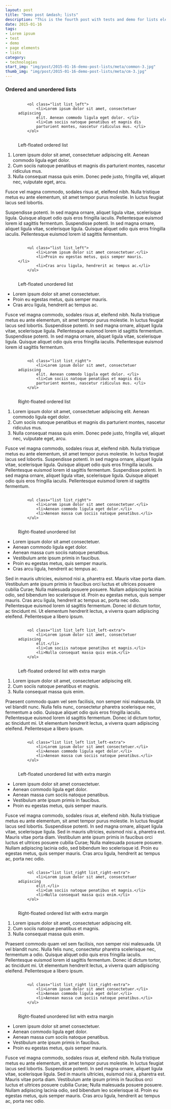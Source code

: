 ```yaml
---
layout: post
title: "Demo post &mdash; lists"
description: "This is the fourth post with tests and demo for lists elements with code snippets and explanations"
date: 2015-01-16
tags: 
- Lorem ipsum
- test 
- demo
- page elements
- lists
category:
- technologies
start_img: "img/post/2015-01-16-demo-post-lists/meta/common-3.jpg"
thumb_img: "img/post/2015-01-16-demo-post-lists/meta/cm-3.jpg"
---     
```

<h3 class="typo typo_serif typo_center">Ordered and unordered lists</h3>

<!-- left-floated ordered list -->

<figure class="code code_center code_center-extra">
    <pre><code class="language-markup">    
    &lt;ol class=&quot;list list_left&quot;&gt;
        &lt;li&gt;Lorem ipsum dolor sit amet, consectetuer adipiscing 
        elit. Aenean commodo ligula eget dolor. &lt;/li&gt;
        &lt;li&gt;Cum sociis natoque penatibus et magnis dis 
        parturient montes, nascetur ridiculus mus. &lt;/li&gt;
    &lt;/ol&gt;    
    </code></pre>
    <figcaption>Left-floated ordered list</figcaption>
</figure>
<ol class="list list_left" title="Left-floated ordered list">
    <li>Lorem ipsum dolor sit amet, consectetuer adipiscing 
    elit. Aenean commodo ligula eget dolor. </li>
    <li>Cum sociis natoque penatibus et magnis dis 
    parturient montes, nascetur ridiculus mus. </li>
    <li>Nulla consequat massa quis enim. Donec pede justo, 
    fringilla vel, aliquet nec, vulputate eget, arcu.</li>
</ol>  
<p>Fusce vel magna commodo, sodales risus at, eleifend nibh. Nulla tristique metus eu ante elementum, sit amet tempor purus molestie. In luctus feugiat lacus sed lobortis.</p>
<p>Suspendisse potenti. In sed magna ornare, aliquet ligula vitae, scelerisque ligula. Quisque aliquet odio quis eros fringilla iaculis. Pellentesque euismod lorem id sagittis fermentum. Suspendisse potenti. In sed magna ornare, aliquet ligula vitae, scelerisque ligula. Quisque aliquet odio quis eros fringilla iaculis. Pellentesque euismod lorem id sagittis fermentum. </p>

<!-- left-floated unordered list -->

<figure class="code code_center code_center-extra">
    <pre><code class="language-markup"> 
    &lt;ul class=&quot;list list_left&quot;&gt;
        &lt;li&gt;Lorem ipsum dolor sit amet consectetuer.&lt;/li&gt;
        &lt;li&gt;Proin eu egestas metus, quis semper mauris.&lt;/li&gt;
        &lt;li&gt;Cras arcu ligula, hendrerit ac tempus ac.&lt;/li&gt;
    &lt;/ul&gt;    
    </code></pre>
    <figcaption>Left-floated unordered list</figcaption>
</figure>
<ul class="list list_left" title="Left-floated unordered list">
    <li>Lorem ipsum dolor sit amet consectetuer.</li>
    <li>Proin eu egestas metus, quis semper mauris.</li>
    <li>Cras arcu ligula, hendrerit ac tempus ac.</li>
</ul>                                           
<p>Fusce vel magna commodo, sodales risus at, eleifend nibh. Nulla tristique metus eu ante elementum, sit amet tempor purus molestie. In luctus feugiat lacus sed lobortis. Suspendisse potenti. In sed magna ornare, aliquet ligula vitae, scelerisque ligula. Pellentesque euismod lorem id sagittis fermentum. Suspendisse potenti. In sed magna ornare, aliquet ligula vitae, scelerisque ligula. Quisque aliquet odio quis eros fringilla iaculis. Pellentesque euismod lorem id sagittis fermentum. </p>

<!-- right-floated ordered list -->

<figure class="code code_center code_center-extra">
    <pre><code class="language-markup"> 
    &lt;ol class=&quot;list list_right&quot;&gt;
        &lt;li&gt;Lorem ipsum dolor sit amet, consectetuer adipiscing 
        elit. Aenean commodo ligula eget dolor. &lt;/li&gt;
        &lt;li&gt;Cum sociis natoque penatibus et magnis dis 
        parturient montes, nascetur ridiculus mus. &lt;/li&gt;
    &lt;/ol&gt;     
    </code></pre>
    <figcaption>Right-floated ordered list</figcaption>
</figure>
<ol class="list list_right" title="Right-floated ordered list">
    <li>Lorem ipsum dolor sit amet, consectetuer adipiscing 
    elit. Aenean commodo ligula eget dolor. </li>
    <li>Cum sociis natoque penatibus et magnis dis 
    parturient montes, nascetur ridiculus mus. </li>
    <li>Nulla consequat massa quis enim. Donec pede justo, 
    fringilla vel, aliquet nec, vulputate eget, arcu.</li>
</ol>   
<p>Fusce vel magna commodo, sodales risus at, eleifend nibh. Nulla tristique metus eu ante elementum, sit amet tempor purus molestie. In luctus feugiat lacus sed lobortis. Suspendisse potenti. In sed magna ornare, aliquet ligula vitae, scelerisque ligula. Quisque aliquet odio quis eros fringilla iaculis. Pellentesque euismod lorem id sagittis fermentum. Suspendisse potenti. In sed magna ornare, aliquet ligula vitae, scelerisque ligula. Quisque aliquet odio quis eros fringilla iaculis. Pellentesque euismod lorem id sagittis fermentum. </p>

<!-- right-floated unordered list -->

<figure class="code code_center code_center-extra">
    <pre><code class="language-markup"> 
    &lt;ul class=&quot;list list_right&quot;&gt;
        &lt;li&gt;Lorem ipsum dolor sit amet consectetuer.&lt;/li&gt;
        &lt;li&gt;Aenean commodo ligula eget dolor.&lt;/li&gt;
        &lt;li&gt;Aenean massa cum sociis natoque penatibus.&lt;/li&gt;
    &lt;/ul&gt;    
    </code></pre>
    <figcaption>Right-floated unordered list</figcaption>
</figure>
<ul class="list list_right" title="Right-floated unordered list">
    <li>Lorem ipsum dolor sit amet consectetuer.</li>
    <li>Aenean commodo ligula eget dolor.</li>
    <li>Aenean massa cum sociis natoque penatibus.</li>
    <li>Vestibulum ante ipsum primis in faucibus.</li>
    <li>Proin eu egestas metus, quis semper mauris.</li>
    <li>Cras arcu ligula, hendrerit ac tempus ac.</li>
</ul>
<p>Sed in mauris ultricies, euismod nisi a, pharetra est. Mauris vitae porta diam. Vestibulum ante ipsum primis in faucibus orci luctus et ultrices posuere cubilia Curae; Nulla malesuada posuere posuere. Nullam adipiscing lacinia odio, sed bibendum leo scelerisque id. Proin eu egestas metus, quis semper mauris. Cras arcu ligula, hendrerit ac tempus ac, porta nec odio. Pellentesque euismod lorem id sagittis fermentum. Donec id dictum tortor, ac tincidunt mi. Ut elementum hendrerit lectus, a viverra quam adipiscing eleifend. Pellentesque a libero ipsum.</p>

<!-- left-floated (with extra margin) ordered list -->

<figure class="code code_center code_center-extra">
    <pre><code class="language-markup"> 
    &lt;ol class=&quot;list list_left list_left-extra&quot;&gt;
        &lt;li&gt;Lorem ipsum dolor sit amet, consectetuer adipiscing 
        elit.&lt;/li&gt;
        &lt;li&gt;Cum sociis natoque penatibus et magnis.&lt;/li&gt;
        &lt;li&gt;Nulla consequat massa quis enim.&lt;/li&gt;
    &lt;/ol&gt;     
    </code></pre>
    <figcaption>Left-floated ordered list with extra margin</figcaption>
</figure>
<ol class="list list_left list_left-extra" title="Left-floated ordered list with extra margin">
    <li>Lorem ipsum dolor sit amet, consectetuer adipiscing 
    elit.</li>
    <li>Cum sociis natoque penatibus et magnis.</li>
    <li>Nulla consequat massa quis enim.</li>
</ol>                       
<p>Praesent commodo quam vel sem facilisis, non semper nisi malesuada. Ut vel blandit nunc. Nulla felis nunc, consectetur pharetra scelerisque nec, fermentum a odio. Quisque aliquet odio quis eros fringilla iaculis. Pellentesque euismod lorem id sagittis fermentum. Donec id dictum tortor, ac tincidunt mi. Ut elementum hendrerit lectus, a viverra quam adipiscing eleifend. Pellentesque a libero ipsum. </p>    

<!-- left-floated (with extra margin) unordered list -->

<figure class="code code_center code_center-extra">
    <pre><code class="language-markup"> 
    &lt;ul class=&quot;list list_left list_left-extra&quot;&gt;
        &lt;li&gt;Lorem ipsum dolor sit amet consectetuer.&lt;/li&gt;
        &lt;li&gt;Aenean commodo ligula eget dolor.&lt;/li&gt;
        &lt;li&gt;Aenean massa cum sociis natoque penatibus.&lt;/li&gt;
    &lt;/ul&gt;        
    </code></pre>
    <figcaption>Left-floated unordered list with extra margin</figcaption>
</figure>
<ul class="list list_left list_left-extra" title="Left-floated unordered list with extra margin">
    <li>Lorem ipsum dolor sit amet consectetuer.</li>
    <li>Aenean commodo ligula eget dolor.</li>
    <li>Aenean massa cum sociis natoque penatibus.</li>
    <li>Vestibulum ante ipsum primis in faucibus.</li>
    <li>Proin eu egestas metus, quis semper mauris.</li>
</ul>           
<p>Fusce vel magna commodo, sodales risus at, eleifend nibh. Nulla tristique metus eu ante elementum, sit amet tempor purus molestie. In luctus feugiat lacus sed lobortis. Suspendisse potenti. In sed magna ornare, aliquet ligula vitae, scelerisque ligula. Sed in mauris ultricies, euismod nisi a, pharetra est. Mauris vitae porta diam. Vestibulum ante ipsum primis in faucibus orci luctus et ultrices posuere cubilia Curae; Nulla malesuada posuere posuere. Nullam adipiscing lacinia odio, sed bibendum leo scelerisque id. Proin eu egestas metus, quis semper mauris. Cras arcu ligula, hendrerit ac tempus ac, porta nec odio. </p>

<!-- right-floated (with extra margin) ordered list -->

<figure class="code code_center code_center-extra">
    <pre><code class="language-markup"> 
    &lt;ol class=&quot;list list_right list_right-extra&quot;&gt;
        &lt;li&gt;Lorem ipsum dolor sit amet, consectetuer adipiscing 
        elit.&lt;/li&gt;
        &lt;li&gt;Cum sociis natoque penatibus et magnis.&lt;/li&gt;
        &lt;li&gt;Nulla consequat massa quis enim.&lt;/li&gt;
    &lt;/ol&gt;        
    </code></pre>
    <figcaption>Right-floated ordered list with extra margin</figcaption>
</figure>
<ol class="list list_right list_right-extra" title="Right-floated ordered list with extra margin">
    <li>Lorem ipsum dolor sit amet, consectetuer adipiscing 
    elit.</li>
    <li>Cum sociis natoque penatibus et magnis.</li>
    <li>Nulla consequat massa quis enim.</li>
</ol>       
<p>Praesent commodo quam vel sem facilisis, non semper nisi malesuada. Ut vel blandit nunc. Nulla felis nunc, consectetur pharetra scelerisque nec, fermentum a odio. Quisque aliquet odio quis eros fringilla iaculis. Pellentesque euismod lorem id sagittis fermentum. Donec id dictum tortor, ac tincidunt mi. Ut elementum hendrerit lectus, a viverra quam adipiscing eleifend. Pellentesque a libero ipsum. </p>

<!-- right-floated (with extra margin) unordered list -->

<figure class="code code_center code_center-extra">
    <pre><code class="language-markup"> 
    &lt;ul class=&quot;list list_right list_right-extra&quot;&gt;
        &lt;li&gt;Lorem ipsum dolor sit amet consectetuer.&lt;/li&gt;
        &lt;li&gt;Aenean commodo ligula eget dolor.&lt;/li&gt;
        &lt;li&gt;Aenean massa cum sociis natoque penatibus.&lt;/li&gt;
    &lt;/ul&gt;        
    </code></pre>
    <figcaption>Right-floated unordered list with extra margin</figcaption>
</figure>
<ul class="list list_right list_right-extra" title="Right-floated unordered list with extra margin">
    <li>Lorem ipsum dolor sit amet consectetuer.</li>
    <li>Aenean commodo ligula eget dolor.</li>
    <li>Aenean massa cum sociis natoque penatibus.</li>
    <li>Vestibulum ante ipsum primis in faucibus.</li>
    <li>Proin eu egestas metus, quis semper mauris.</li>
</ul>           
<p>Fusce vel magna commodo, sodales risus at, eleifend nibh. Nulla tristique metus eu ante elementum, sit amet tempor purus molestie. In luctus feugiat lacus sed lobortis. Suspendisse potenti. In sed magna ornare, aliquet ligula vitae, scelerisque ligula. Sed in mauris ultricies, euismod nisi a, pharetra est. Mauris vitae porta diam. Vestibulum ante ipsum primis in faucibus orci luctus et ultrices posuere cubilia Curae; Nulla malesuada posuere posuere. Nullam adipiscing lacinia odio, sed bibendum leo scelerisque id. Proin eu egestas metus, quis semper mauris. Cras arcu ligula, hendrerit ac tempus ac, porta nec odio. </p>
